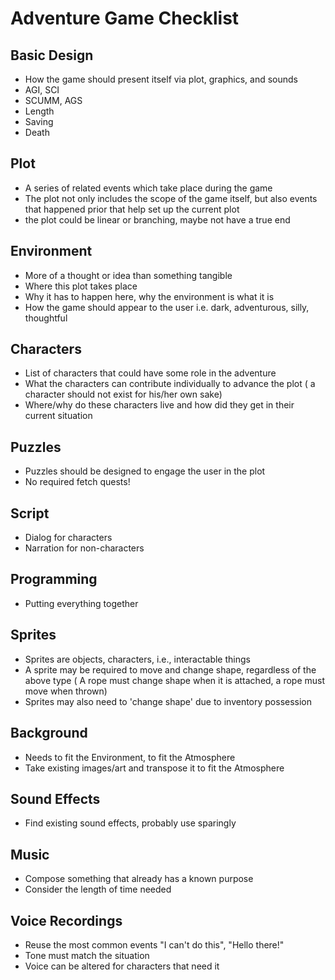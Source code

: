 # Adventure Game Checklist #

## Basic Design ##
  * How the game should present itself via plot, graphics, and sounds
  * AGI, SCI
  * SCUMM, AGS
  * Length
  * Saving
  * Death

## Plot ##
  * A series of related events which take place during the game
  * The plot not only includes the scope of the game itself, but also  events that happened prior that help set up the current plot
  * the plot could be linear or branching, maybe not have a true end

## Environment ##
  * More of a thought or idea than something tangible
  * Where this plot takes place
  * Why it has to happen here, why the environment is what it is
  * How the game should appear to the user i.e. dark, adventurous, silly, thoughtful

## Characters ##
  * List of characters that could have some role in the adventure
  * What the characters can contribute individually to advance the plot ( a character should not exist for his/her own sake)
  * Where/why do these characters live and how did they get in their current situation

## Puzzles ##
  * Puzzles should be designed to engage the user in the plot
  * No required fetch quests!

## Script ##
  * Dialog for characters
  * Narration for non-characters

## Programming ##
  * Putting everything together

## Sprites ##
  * Sprites are objects, characters, i.e., interactable things
  * A sprite may be required to move and change shape, regardless of the above type ( A rope must change shape when it is attached, a rope must move when thrown)
  * Sprites may also need to 'change shape' due to inventory possession

## Background ##
  * Needs to fit the Environment, to fit the Atmosphere
  * Take existing images/art and transpose it to fit the Atmosphere

## Sound Effects ##
  * Find existing sound effects, probably use sparingly

## Music ##
  * Compose something that already has a known purpose
  * Consider the length of time needed

## Voice Recordings ##
  * Reuse the most common events "I can't do this", "Hello there!"
  * Tone must match the situation
  * Voice can be altered for characters that need it